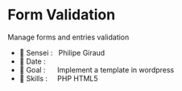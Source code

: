 # Form Validation
Manage forms and entries validation

- 🥋 Sensei : &nbsp;                              Philipe Giraud
- 📅 Date : &nbsp;&nbsp;&nbsp;&nbsp;              
- 🥅 Goal : &nbsp;&nbsp;&nbsp;&nbsp;              Implement a template in wordpress
- 🔧 Skills : &nbsp;&nbsp;&nbsp;                  PHP HTML5



<!-- git init<br>
git add README.md<br>
git commit -m "first commit"<br>
git branch -M main<br>
git remote add origin https://github.com/Kaidjinn007/FormVal.git<br>
git push -u origin main<br> -->
